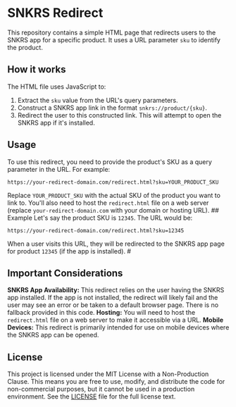 
# SNKRS Redirect

This repository contains a simple HTML page that redirects users to the SNKRS app for a specific product.  It uses a URL parameter `sku` to identify the product.

## How it works

The HTML file uses JavaScript to:

1. Extract the `sku` value from the URL's query parameters.
2. Construct a SNKRS app link in the format `snkrs://product/{sku}`.
3. Redirect the user to this constructed link.  This will attempt to open the SNKRS app if it's installed.

## Usage

To use this redirect, you need to provide the product's SKU as a query parameter in the URL. For example:

    https://your-redirect-domain.com/redirect.html?sku=YOUR_PRODUCT_SKU

Replace `YOUR_PRODUCT_SKU` with the actual SKU of the product you want to link to. You'll also need to host the `redirect.html` file on a web server (replace `your-redirect-domain.com` with your domain or hosting URL). ## Example Let's say the product SKU is `12345`. The URL would be:

    https://your-redirect-domain.com/redirect.html?sku=12345

When a user visits this URL, they will be redirected to the SNKRS app page for product `12345` (if the app is installed). #
## Important Considerations 
**SNKRS App Availability:** This redirect relies on the user having the SNKRS app installed. If the app is not installed, the redirect will likely fail and the user may see an error or be taken to a default browser page. There is no fallback provided in this code.
**Hosting:** You will need to host the `redirect.html` file on a web server to make it accessible via a URL. 
**Mobile Devices:** This redirect is primarily intended for use on mobile devices where the SNKRS app can be opened.


## License

This project is licensed under the MIT License with a Non-Production Clause. This means you are free to use, modify, and distribute the code for non-commercial purposes, but it cannot be used in a production environment. See the [LICENSE](LICENSE) file for the full license text.
